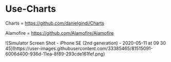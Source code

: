 # Use-Charts
Charts = https://github.com/danielgindi/Charts

Alamofire = https://github.com/Alamofire/Alamofire

<div>
![Simulator Screen Shot - iPhone SE (2nd generation) - 2020-05-11 at 09 30 45](https://user-images.githubusercontent.com/33385465/81515091-6006d400-936d-11ea-8f89-293cde161fef.png)
